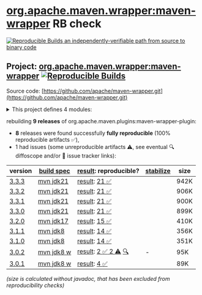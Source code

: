 [org.apache.maven.wrapper:maven-wrapper](https://central.sonatype.com/artifact/org.apache.maven.wrapper/maven-wrapper/versions) RB check
=======

[![Reproducible Builds](https://reproducible-builds.org/images/logos/rb.svg) an independently-verifiable path from source to binary code](https://reproducible-builds.org/)

## Project: [org.apache.maven.wrapper:maven-wrapper](https://central.sonatype.com/artifact/org.apache.maven.wrapper/maven-wrapper/versions) [![Reproducible Builds](https://img.shields.io/endpoint?url=https://raw.githubusercontent.com/jvm-repo-rebuild/reproducible-central/master/content/org/apache/maven/plugins/maven-wrapper-plugin/badge.json)](https://github.com/jvm-repo-rebuild/reproducible-central/blob/master/content/org/apache/maven/plugins/maven-wrapper-plugin/README.md)

Source code: [https://github.com/apache/maven-wrapper.git](https://github.com/apache/maven-wrapper.git)

<details><summary>This project defines 4 modules:</summary>

* [org.apache.maven.plugins:maven-wrapper-plugin](https://central.sonatype.com/artifact/org.apache.maven.plugins/maven-wrapper-plugin/overview)
* [org.apache.maven.wrapper:maven-wrapper](https://central.sonatype.com/artifact/org.apache.maven.wrapper/maven-wrapper/overview)
* [org.apache.maven.wrapper:maven-wrapper-distribution](https://central.sonatype.com/artifact/org.apache.maven.wrapper/maven-wrapper-distribution/overview)
* [org.apache.maven.wrapper:maven-wrapper-parent](https://central.sonatype.com/artifact/org.apache.maven.wrapper/maven-wrapper-parent/overview)
</details>

rebuilding **9 releases** of org.apache.maven.plugins:maven-wrapper-plugin:
- **8** releases were found successfully **fully reproducible** (100% reproducible artifacts :white_check_mark:),
- 1 had issues (some unreproducible artifacts :warning:, see eventual :mag: diffoscope and/or :memo: issue tracker links):

| version | [build spec](/BUILDSPEC.md) | [result](https://reproducible-builds.org/docs/jvm/): reproducible? | [stabilize](https://github.com/google/oss-rebuild/blob/main/cmd/stabilize/README.md) | size |
| -- | --------- | ------ | ------ | -- |
| [3.3.3](https://central.sonatype.com/artifact/org.apache.maven.wrapper/maven-wrapper/3.3.3/pom) | [mvn jdk21](wrapper-3.3.3.buildspec) | [result](maven-wrapper-parent-3.3.3.buildinfo): [21 :white_check_mark: ](maven-wrapper-parent-3.3.3.buildcompare) | | 942K |
| [3.3.2](https://central.sonatype.com/artifact/org.apache.maven.wrapper/maven-wrapper/3.3.2/pom) | [mvn jdk21](wrapper-3.3.2.buildspec) | [result](maven-wrapper-parent-3.3.2.buildinfo): [21 :white_check_mark: ](maven-wrapper-parent-3.3.2.buildcompare) | | 906K |
| [3.3.1](https://central.sonatype.com/artifact/org.apache.maven.wrapper/maven-wrapper/3.3.1/pom) | [mvn jdk21](wrapper-3.3.1.buildspec) | [result](maven-wrapper-parent-3.3.1.buildinfo): [21 :white_check_mark: ](maven-wrapper-parent-3.3.1.buildcompare) | | 900K |
| [3.3.0](https://central.sonatype.com/artifact/org.apache.maven.wrapper/maven-wrapper/3.3.0/pom) | [mvn jdk21](wrapper-3.3.0.buildspec) | [result](maven-wrapper-parent-3.3.0.buildinfo): [21 :white_check_mark: ](maven-wrapper-parent-3.3.0.buildcompare) | | 899K |
| [3.2.0](https://central.sonatype.com/artifact/org.apache.maven.wrapper/maven-wrapper/3.2.0/pom) | [mvn jdk17](wrapper-3.2.0.buildspec) | [result](maven-wrapper-parent-3.2.0.buildinfo): [15 :white_check_mark: ](maven-wrapper-parent-3.2.0.buildcompare) | | 410K |
| [3.1.1](https://central.sonatype.com/artifact/org.apache.maven.wrapper/maven-wrapper/3.1.1/pom) | [mvn jdk8](wrapper-3.1.1.buildspec) | [result](maven-wrapper-parent-3.1.1.buildinfo): [14 :white_check_mark: ](maven-wrapper-parent-3.1.1.buildcompare) | | 356K |
| [3.1.0](https://central.sonatype.com/artifact/org.apache.maven.wrapper/maven-wrapper-parent/3.1.0/pom) | [mvn jdk8](wrapper-3.1.0.buildspec) | [result](maven-wrapper-parent-3.1.0.buildinfo): [14 :white_check_mark: ](maven-wrapper-parent-3.1.0.buildcompare) | | 351K |
| [3.0.2](https://central.sonatype.com/artifact/org.apache.maven.plugins/maven-wrapper-plugin/3.0.2/pom) | [mvn jdk8 w](maven-wrapper-plugin-3.0.2.buildspec) | [result](maven-wrapper-plugin-3.0.2.buildinfo): [2 :white_check_mark:  2 :warning:](maven-wrapper-plugin-3.0.2.buildcompare) [:mag:](maven-wrapper-plugin-3.0.2.diffoscope) | - | 95K |
| [3.0.1](https://central.sonatype.com/artifact/org.apache.maven.plugins/maven-wrapper-plugin/3.0.1/pom) | [mvn jdk8 w](maven-wrapper-plugin-3.0.1.buildspec) | [result](maven-wrapper-plugin-3.0.1.buildinfo): [4 :white_check_mark: ](maven-wrapper-plugin-3.0.1.buildcompare) | | 89K |

<i>(size is calculated without javadoc, that has been excluded from reproducibility checks)</i>
